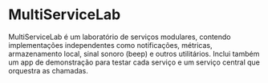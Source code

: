 # MultiServiceLab
MultiServiceLab é um laboratório de serviços modulares, contendo implementações independentes como notificações, métricas, armazenamento local, sinal sonoro (beep) e outros utilitários. Inclui também um app de demonstração para testar cada serviço e um serviço central que orquestra as chamadas.
